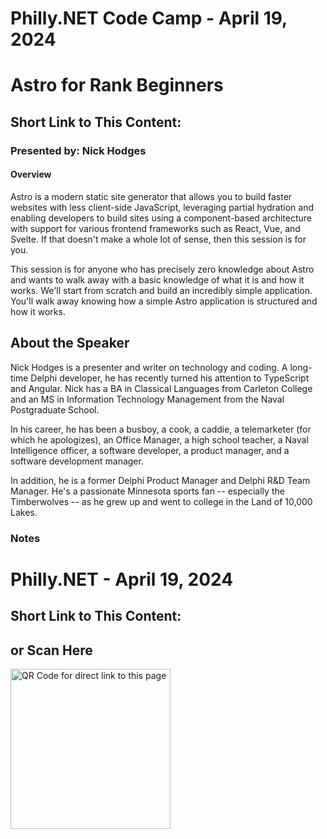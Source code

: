 # Philly.NET Code Camp - April 19, 2024

# Astro for Rank Beginners

## Short Link to This Content: 

### Presented by: Nick Hodges

#### Overview
Astro is a modern static site generator that allows you to build faster websites with less client-side JavaScript, leveraging partial hydration and enabling developers to build sites using a component-based architecture with support for various frontend frameworks such as React, Vue, and Svelte. If that doesn't make a whole lot of sense, then this session is for you.  

This session is for anyone who has precisely zero knowledge about Astro and wants to walk away with a basic knowledge of what it is and how it works.  We'll start from scratch and build an incredibly simple application.  You'll walk away knowing how a simple Astro application is structured and how it works.

## About the Speaker

Nick Hodges is a presenter and writer on technology and coding. A long-time Delphi developer, he has recently turned his attention to TypeScript and Angular. Nick has a BA in Classical Languages from Carleton College and an MS in Information Technology Management from the Naval Postgraduate School. 

In his career, he has been a busboy, a cook, a caddie, a telemarketer (for which he apologizes), an Office Manager, a high school teacher, a Naval Intelligence officer, a software developer, a product manager, and a software development manager.

In addition, he is a former Delphi Product Manager and Delphi R&D Team Manager. He's a passionate Minnesota sports fan -- especially the Timberwolves -- as he grew up and went to college in the Land of 10,000 Lakes.

### Notes

# Philly.NET - April 19, 2024

## Short Link to This Content:

## or Scan Here
<img src="images/pcc240419.png" alt="QR Code for direct link to this page" width="256"/>
